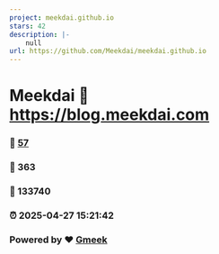 ```yaml
---
project: meekdai.github.io
stars: 42
description: |-
    null
url: https://github.com/Meekdai/meekdai.github.io
---
```


# Meekdai :link: https://blog.meekdai.com 
### :page_facing_up: [57](https://blog.meekdai.com/tag.html) 
### :speech_balloon: 363 
### :hibiscus: 133740 
### :alarm_clock: 2025-04-27 15:21:42 
### Powered by :heart: [Gmeek](https://github.com/Meekdai/Gmeek)

